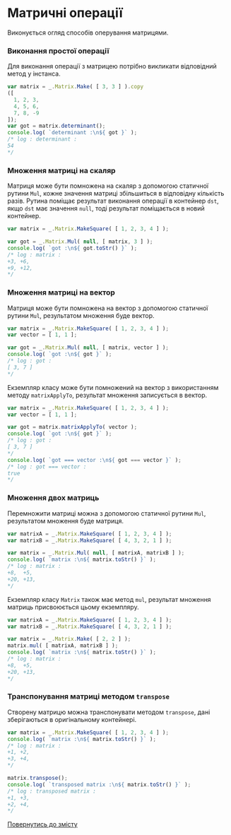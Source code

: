 # Матричні операції

Виконується огляд способів оперування матрицями.

### Виконання простої операції

Для виконання операції з матрицею потрібно викликати відповідний метод у інстанса.

```js
var matrix = _.Matrix.Make( [ 3, 3 ] ).copy
([
  1, 2, 3,
  4, 5, 6,
  7, 8, -9
]);
var got = matrix.determinant();
console.log( `determinant :\n${ got }` );
/* log : determinant :
54
*/
```

### Множення матриці на скаляр

Матриця може бути помножена на скаляр з допомогою статичної рутини `Mul`, кожне значення матриці збільшиться в відповідну кількість разів. Рутина поміщає результат виконання операції в контейнер `dst`, якщо `dst` має значення `null`, тоді результат поміщається в новий контейнер.

```js
var matrix = _.Matrix.MakeSquare( [ 1, 2, 3, 4 ] );

var got = _.Matrix.Mul( null, [ matrix, 3 ] );
console.log( `got :\n${ got.toStr() }` );
/* log : matrix :
+3, +6,
+9, +12,
*/
```

### Множення матриці на вектор

Матриця може бути помножена на вектор з допомогою статичної рутини `Mul`, результатом множення буде вектор.

```js
var matrix = _.Matrix.MakeSquare( [ 1, 2, 3, 4 ] );
var vector = [ 1, 1 ];

var got = _.Matrix.Mul( null, [ matrix, vector ] );
console.log( `got :\n${ got }` );
/* log : got :
[ 3, 7 ]
*/
```

Екземпляр класу може бути помножений на вектор з використанням методу `matrixApplyTo`, результат множення записується в вектор.

```js
var matrix = _.Matrix.MakeSquare( [ 1, 2, 3, 4 ] );
var vector = [ 1, 1 ];

var got = matrix.matrixApplyTo( vector );
console.log( `got :\n${ got }` );
/* log : got :
[ 3, 7 ]
*/
console.log( `got === vector :\n${ got === vector }` );
/* log : got === vector :
true
*/
```

### Множення двох матриць

Перемножити матриці можна з допомогою статичної рутини `Mul`, результатом множення буде матриця.

```js
var matrixA = _.Matrix.MakeSquare( [ 1, 2, 3, 4 ] );
var matrixB = _.Matrix.MakeSquare( [ 4, 3, 2, 1 ] );

var matrix = _.Matrix.Mul( null, [ matrixA, matrixB ] );
console.log( `matrix :\n${ matrix.toStr() }` );
/* log : matrix :
+8,  +5,
+20, +13,
*/
```

Екземпляр класу `Matrix` також має метод `mul`, результат множення матриць присвоюється цьому екземпляру.

```js
var matrixA = _.Matrix.MakeSquare( [ 1, 2, 3, 4 ] );
var matrixB = _.Matrix.MakeSquare( [ 4, 3, 2, 1 ] );

var matrix = _.Matrix.Make( [ 2, 2 ] );
matrix.mul( [ matrixA, matrixB ] );
console.log( `matrix :\n${ matrix.toStr() }` );
/* log : matrix :
+8,  +5,
+20, +13,
*/
```

### Транспонування матриці методом `transpose`

Створену матрицю можна транспонувати методом `transpose`, дані зберігаються в оригінальному контейнері.

```js
var matrix = _.Matrix.MakeSquare( [ 1, 2, 3, 4 ] );
console.log( `matrix :\n${ matrix.toStr() }` );
/* log : matrix :
+1, +2,
+3, +4,
*/

matrix.transpose();
console.log( `transposed matrix :\n${ matrix.toStr() }` );
/* log : transposed matrix :
+1, +3,
+2, +4,
*/
```

[Повернутись до змісту](../README.md#Туторіали)
